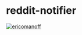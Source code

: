 # reddit-notifier

[![ericomanoff](https://circleci.com/github/ericomanoff/reddit-notifier.svg?style=svg)](https://app.circleci.com/pipelines/github/ericomanoff/reddit-notifier)

